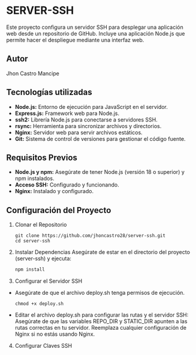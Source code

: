 # SERVER-SSH
Este proyecto configura un servidor SSH para desplegar una aplicación web desde un repositorio de GitHub. Incluye una aplicación Node.js que permite hacer el despliegue mediante una interfaz web.
## Autor
Jhon Castro Mancipe
## Tecnologías utilizadas
- **Node.js:** Entorno de ejecución para JavaScript en el servidor.
- **Express.js:** Framework web para Node.js.
- **ssh2:** Librería Node.js para conectarse a servidores SSH.
- **rsync:** Herramienta para sincronizar archivos y directorios.
- **Nginx:** Servidor web para servir archivos estáticos.
- **Git:** Sistema de control de versiones para gestionar el código fuente.
## Requisitos Previos
- **Node.js y npm:** Asegúrate de tener Node.js (versión 18 o superior) y npm instalados.
- **Acceso SSH:** Configurado y funcionando.
- **Nginx:** Instalado y configurado.
## Configuración del Proyecto
1. Clonar el Repositorio
   ```git
   git clone https://github.com/jhoncastro28/server-ssh.git
   cd server-ssh
2. Instalar Dependencias
   Asegúrate de estar en el directorio del proyecto (server-ssh) y ejecuta:
   ```javascript
   npm install
3. Configurar el Servidor SSH
- Asegúrate de que el archivo deploy.sh tenga permisos de ejecución.
   ```linux
   chmod +x deploy.sh
- Editar el archivo deploy.sh para configurar las rutas y el servidor SSH:
  Asegúrate de que las variables REPO_DIR y STATIC_DIR apunten a las rutas correctas en tu servidor. Reemplaza cualquier configuración de Nginx si no estás usando Nginx.
4. Configurar Claves SSH
   
